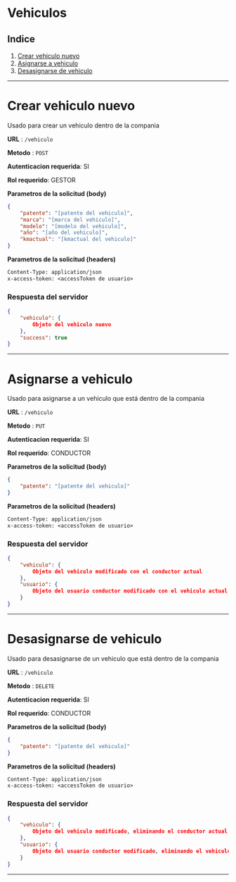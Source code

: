 # **Vehiculos**
## **Indice**
1. [Crear vehiculo nuevo](#Crear-vehiculo-nuevo)
2. [Asignarse a vehiculo](#Asignarse-a-vehiculo)
3. [Desasignarse de vehiculo](#Desasignarse-de-vehiculo)

---
# Crear vehiculo nuevo
Usado para crear un vehiculo dentro de la compania

**URL** : `/vehiculo`

**Metodo** : `POST`

**Autenticacion requerida**: SI

**Rol requerido**: GESTOR

**Parametros de la solicitud (body)**

```json
{
    "patente": "[patente del vehiculo]",
	"marca": "[marca del vehiculo]",
	"modelo": "[modelo del vehiculo]",
	"año": "[año del vehiculo]",
    "kmactual": "[kmactual del vehiculo]"
}
```

**Parametros de la solicitud (headers)**

```txt
Content-Type: application/json
x-access-token: <accessToken de usuario>
```

### Respuesta del servidor

```json
{
    "vehiculo": {
        Objeto del vehiculo nuevo
    },
    "success": true
}
```
---
# Asignarse a vehiculo
Usado para asignarse a un vehiculo que está dentro de la compania

**URL** : `/vehiculo`

**Metodo** : `PUT`

**Autenticacion requerida**: SI

**Rol requerido**: CONDUCTOR

**Parametros de la solicitud (body)**

```json
{
    "patente": "[patente del vehiculo]"
}
```

**Parametros de la solicitud (headers)**

```txt
Content-Type: application/json
x-access-token: <accessToken de usuario>
```

### Respuesta del servidor

```json
{
    "vehiculo": {
        Objeto del vehiculo modificado con el conductor actual
    },
    "usuario": {
        Objeto del usuario conductor modificado con el vehiculo actual
    }
}
```
---
# Desasignarse de vehiculo
Usado para desasignarse de un vehiculo que está dentro de la compania

**URL** : `/vehiculo`

**Metodo** : `DELETE`

**Autenticacion requerida**: SI

**Rol requerido**: CONDUCTOR

**Parametros de la solicitud (body)**

```json
{
    "patente": "[patente del vehiculo]"
}
```

**Parametros de la solicitud (headers)**

```txt
Content-Type: application/json
x-access-token: <accessToken de usuario>
```

### Respuesta del servidor

```json
{
    "vehiculo": {
        Objeto del vehiculo modificado, eliminando el conductor actual y agregando el conductor a conductores pasados
    },
    "usuario": {
        Objeto del usuario conductor modificado, eliminando el vehiculo actual y agregando el vehiculo a vehiculos pasados
    }
}
```
---